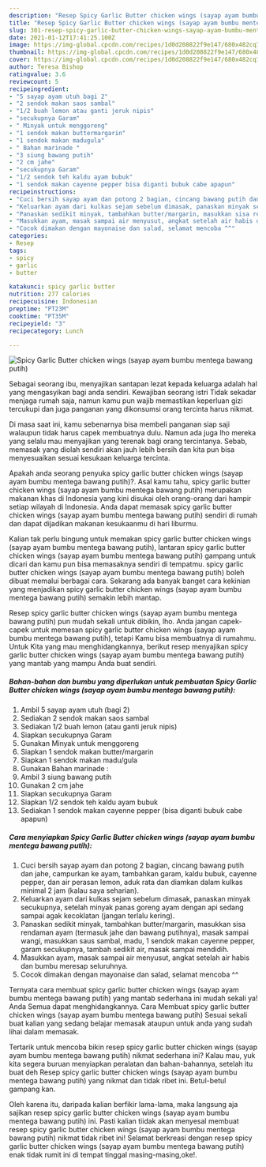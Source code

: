 ```yaml
---
description: "Resep Spicy Garlic Butter chicken wings (sayap ayam bumbu mentega bawang putih) yang nikmat Untuk Jualan"
title: "Resep Spicy Garlic Butter chicken wings (sayap ayam bumbu mentega bawang putih) yang nikmat Untuk Jualan"
slug: 301-resep-spicy-garlic-butter-chicken-wings-sayap-ayam-bumbu-mentega-bawang-putih-yang-nikmat-untuk-jualan
date: 2021-01-12T17:41:25.100Z
image: https://img-global.cpcdn.com/recipes/1d0d208822f9e147/680x482cq70/spicy-garlic-butter-chicken-wings-sayap-ayam-bumbu-mentega-bawang-putih-foto-resep-utama.jpg
thumbnail: https://img-global.cpcdn.com/recipes/1d0d208822f9e147/680x482cq70/spicy-garlic-butter-chicken-wings-sayap-ayam-bumbu-mentega-bawang-putih-foto-resep-utama.jpg
cover: https://img-global.cpcdn.com/recipes/1d0d208822f9e147/680x482cq70/spicy-garlic-butter-chicken-wings-sayap-ayam-bumbu-mentega-bawang-putih-foto-resep-utama.jpg
author: Teresa Bishop
ratingvalue: 3.6
reviewcount: 5
recipeingredient:
- "5 sayap ayam utuh bagi 2"
- "2 sendok makan saos sambal"
- "1/2 buah lemon atau ganti jeruk nipis"
- "secukupnya Garam"
- " Minyak untuk menggoreng"
- "1 sendok makan buttermargarin"
- "1 sendok makan madugula"
- " Bahan marinade "
- "3 siung bawang putih"
- "2 cm jahe"
- "secukupnya Garam"
- "1/2 sendok teh kaldu ayam bubuk"
- "1 sendok makan cayenne pepper bisa diganti bubuk cabe apapun"
recipeinstructions:
- "Cuci bersih sayap ayam dan potong 2 bagian, cincang bawang putih dan jahe, campurkan ke ayam, tambahkan garam, kaldu bubuk, cayenne pepper, dan air perasan lemon, aduk rata dan diamkan dalam kulkas minimal 2 jam (kalau saya seharian)."
- "Keluarkan ayam dari kulkas sejam sebelum dimasak, panaskan minyak secukupnya, setelah minyak panas goreng ayam dengan api sedang sampai agak kecoklatan (jangan terlalu kering)."
- "Panaskan sedikit minyak, tambahkan butter/margarin, masukkan sisa rendaman ayam (termasuk jahe dan bawang putihnya), masak sampai wangi, masukkan saus sambal, madu, 1 sendok makan cayenne pepper, garam secukupnya, tambah sedikit air, masak sampai mendidih."
- "Masukkan ayam, masak sampai air menyusut, angkat setelah air habis dan bumbu meresap seluruhnya."
- "Cocok dimakan dengan mayonaise dan salad, selamat mencoba ^^"
categories:
- Resep
tags:
- spicy
- garlic
- butter

katakunci: spicy garlic butter 
nutrition: 277 calories
recipecuisine: Indonesian
preptime: "PT23M"
cooktime: "PT35M"
recipeyield: "3"
recipecategory: Lunch

---
```



![Spicy Garlic Butter chicken wings (sayap ayam bumbu mentega bawang putih)](https://img-global.cpcdn.com/recipes/1d0d208822f9e147/680x482cq70/spicy-garlic-butter-chicken-wings-sayap-ayam-bumbu-mentega-bawang-putih-foto-resep-utama.jpg)

Sebagai seorang ibu, menyajikan santapan lezat kepada keluarga adalah hal yang mengasyikan bagi anda sendiri. Kewajiban seorang istri Tidak sekadar menjaga rumah saja, namun kamu pun wajib memastikan keperluan gizi tercukupi dan juga panganan yang dikonsumsi orang tercinta harus nikmat.

Di masa  saat ini, kamu sebenarnya bisa membeli panganan siap saji walaupun tidak harus capek membuatnya dulu. Namun ada juga lho mereka yang selalu mau menyajikan yang terenak bagi orang tercintanya. Sebab, memasak yang diolah sendiri akan jauh lebih bersih dan kita pun bisa menyesuaikan sesuai kesukaan keluarga tercinta. 



Apakah anda seorang penyuka spicy garlic butter chicken wings (sayap ayam bumbu mentega bawang putih)?. Asal kamu tahu, spicy garlic butter chicken wings (sayap ayam bumbu mentega bawang putih) merupakan makanan khas di Indonesia yang kini disukai oleh orang-orang dari hampir setiap wilayah di Indonesia. Anda dapat memasak spicy garlic butter chicken wings (sayap ayam bumbu mentega bawang putih) sendiri di rumah dan dapat dijadikan makanan kesukaanmu di hari liburmu.

Kalian tak perlu bingung untuk memakan spicy garlic butter chicken wings (sayap ayam bumbu mentega bawang putih), lantaran spicy garlic butter chicken wings (sayap ayam bumbu mentega bawang putih) gampang untuk dicari dan kamu pun bisa memasaknya sendiri di tempatmu. spicy garlic butter chicken wings (sayap ayam bumbu mentega bawang putih) boleh dibuat memalui berbagai cara. Sekarang ada banyak banget cara kekinian yang menjadikan spicy garlic butter chicken wings (sayap ayam bumbu mentega bawang putih) semakin lebih mantap.

Resep spicy garlic butter chicken wings (sayap ayam bumbu mentega bawang putih) pun mudah sekali untuk dibikin, lho. Anda jangan capek-capek untuk memesan spicy garlic butter chicken wings (sayap ayam bumbu mentega bawang putih), tetapi Kamu bisa membuatnya di rumahmu. Untuk Kita yang mau menghidangkannya, berikut resep menyajikan spicy garlic butter chicken wings (sayap ayam bumbu mentega bawang putih) yang mantab yang mampu Anda buat sendiri.

<!--inarticleads1-->

##### Bahan-bahan dan bumbu yang diperlukan untuk pembuatan Spicy Garlic Butter chicken wings (sayap ayam bumbu mentega bawang putih):

1. Ambil 5 sayap ayam utuh (bagi 2)
1. Sediakan 2 sendok makan saos sambal
1. Sediakan 1/2 buah lemon (atau ganti jeruk nipis)
1. Siapkan secukupnya Garam
1. Gunakan  Minyak untuk menggoreng
1. Siapkan 1 sendok makan butter/margarin
1. Siapkan 1 sendok makan madu/gula
1. Gunakan  Bahan marinade :
1. Ambil 3 siung bawang putih
1. Gunakan 2 cm jahe
1. Siapkan secukupnya Garam
1. Siapkan 1/2 sendok teh kaldu ayam bubuk
1. Sediakan 1 sendok makan cayenne pepper (bisa diganti bubuk cabe apapun)




<!--inarticleads2-->

##### Cara menyiapkan Spicy Garlic Butter chicken wings (sayap ayam bumbu mentega bawang putih):

1. Cuci bersih sayap ayam dan potong 2 bagian, cincang bawang putih dan jahe, campurkan ke ayam, tambahkan garam, kaldu bubuk, cayenne pepper, dan air perasan lemon, aduk rata dan diamkan dalam kulkas minimal 2 jam (kalau saya seharian).
1. Keluarkan ayam dari kulkas sejam sebelum dimasak, panaskan minyak secukupnya, setelah minyak panas goreng ayam dengan api sedang sampai agak kecoklatan (jangan terlalu kering).
1. Panaskan sedikit minyak, tambahkan butter/margarin, masukkan sisa rendaman ayam (termasuk jahe dan bawang putihnya), masak sampai wangi, masukkan saus sambal, madu, 1 sendok makan cayenne pepper, garam secukupnya, tambah sedikit air, masak sampai mendidih.
1. Masukkan ayam, masak sampai air menyusut, angkat setelah air habis dan bumbu meresap seluruhnya.
1. Cocok dimakan dengan mayonaise dan salad, selamat mencoba ^^




Ternyata cara membuat spicy garlic butter chicken wings (sayap ayam bumbu mentega bawang putih) yang mantab sederhana ini mudah sekali ya! Anda Semua dapat menghidangkannya. Cara Membuat spicy garlic butter chicken wings (sayap ayam bumbu mentega bawang putih) Sesuai sekali buat kalian yang sedang belajar memasak ataupun untuk anda yang sudah lihai dalam memasak.

Tertarik untuk mencoba bikin resep spicy garlic butter chicken wings (sayap ayam bumbu mentega bawang putih) nikmat sederhana ini? Kalau mau, yuk kita segera buruan menyiapkan peralatan dan bahan-bahannya, setelah itu buat deh Resep spicy garlic butter chicken wings (sayap ayam bumbu mentega bawang putih) yang nikmat dan tidak ribet ini. Betul-betul gampang kan. 

Oleh karena itu, daripada kalian berfikir lama-lama, maka langsung aja sajikan resep spicy garlic butter chicken wings (sayap ayam bumbu mentega bawang putih) ini. Pasti kalian tiidak akan menyesal membuat resep spicy garlic butter chicken wings (sayap ayam bumbu mentega bawang putih) nikmat tidak ribet ini! Selamat berkreasi dengan resep spicy garlic butter chicken wings (sayap ayam bumbu mentega bawang putih) enak tidak rumit ini di tempat tinggal masing-masing,oke!.

